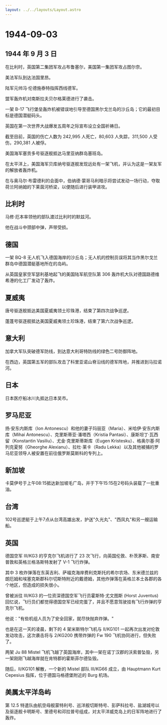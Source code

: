 ```yaml
---
layout: ../../layouts/Layout.astro
---
```


# 1944-09-03

## 1944 年 9 月 3 日

在比利时，英国第二集团军攻占布鲁塞尔，美国第一集团军攻占图尔奈。

美法军队到达法国里昂。

陆军元帅冯·伦德施泰特指挥西线德军。

盟军轰炸机对南斯拉夫贝尔格莱德进行了袭击。

一架 B-17
飞行堡垒轰炸机被错误地引导至德国黑尔戈兰岛的沙丘岛；它的最初目标是德国潜艇码头。

英国在第一次世界大战爆发五周年之际宣布设立全国祈祷日。

截至目前，英国的伤亡人数为 242,995 人死亡，80,603 人失踪，311,500
人受伤，290,381 人被俘。

美国海军塞贡多号驱逐舰抵达马里亚纳群岛塞班岛。

在太平洋上，美国海军贝库纳号驱逐舰发现远处有一架飞机，并认为这是一架友军的解放者轰炸机。

在与奥马尔·布雷德利的会面中，伯纳德·蒙哥马利暗示将尝试发动一场行动，夺取荷兰阿纳姆的下莱茵河桥梁，以便随后进行装甲进攻。

## 比利时

马修·厄本率领他的部队渡过比利时的默兹河。

他在战斗中颈部中弹，声带受损。

## 德国

一架 BQ-8
无人机飞入德国海岸的沙丘岛；无人机的控制员误将其当作黑尔戈兰群岛中德国潜艇基地所在的岛屿。

从英国皇家空军瑟利基地起飞的美国陆军航空队第 306
轰炸机大队对德国路德维希港的化工厂发动了轰炸。

## 夏威夷

唐号驱逐舰抵达美国夏威夷领土珍珠港，结束了第四次战争巡逻。

蓬蓬号驱逐舰抵达美国夏威夷领土珍珠港，结束了第六次战争巡逻。

## 意大利

加拿大军队突破德军防线，到达意大利哥特防线的绿色二号防御阵地。

在西边，英国第五军的部队攻击了科里亚诺山脊沿线的德军阵地，并推进到马拉诺河。

## 日本

日本医疗船冰川丸抵达日本吴市。

## 罗马尼亚

扬·安东内斯库（Ion
Antonescu）和他的妻子玛丽亚（Maria）、米哈伊·安东内斯库（Mihai
Antonescu）、克里斯蒂亚·潘塔西（Kristia
Pantasi）、康斯坦丁·瓦西留（Konstantin
Vasiliu）、尤金·克里斯蒂斯库（Eugen
Kristesku）、格奥尔基·阿列克夏努（Gheorghe Alexianu）、拉杜·莱卡（Radu
Lekka）以及其他被捕的罗马尼亚领导人被安置在前往俄罗斯莫斯科的专列上。

## 新加坡

卡莫伊号于上午08:15抵达新加坡毛广岛，并于下午15:15在2号码头装载了一批重油。

## 台湾

102号巡逻艇于上午7点从台湾高雄出发，护送"久光丸"、"西凤丸"和另一艘运输船。

## 英国

德国空军 III/KG3 的亨克尔飞机进行了 23
次飞行，向英国伦敦、朴茨茅斯、南安普敦和英格兰格洛斯特发射了 V-1
飞行炸弹。

其中 3
枚炸弹落在东英吉利、萨福克海岸费利克斯托的希尔农场、东米德兰兹的朗厄姆和埃塞克斯郡科尔切斯特附近的戴德姆，其他炸弹落在英格兰本土各郡的各个地区，但造成的损失很小。

曾被派往 III/KG3 的一位资深德国空军飞行员霍斯特·尤文图斯 (Horst
Juventus)
回忆说，飞行员们都觉得德国空军已经完蛋了，并且不愿意驾驶挂有飞行炸弹的亨克尔飞机。

他说："有些机组人员为了安全回家，就尽快抛弃炸弹。"

也是在这一天的凌晨，剩下的 4 架米斯特尔飞机与 II/KG101
一起再次出发对伦敦发动攻击，这次袭击将与 2/KG200 携带炸弹的 Fw 190
飞机协同进行，但失败了。

两架 Ju 88 Mistel
飞机飞越了英国海岸，其中一架在诺丁汉郡的沃索普坠毁，另一架刚刚飞越海岸就在肯特郡的霍斯菲尔德坠毁。

随后，II/KG101 解散，一个新的 Mistel 部队 III/KG66 成立，由 Hauptmann
Kurt Cepesius 指挥，位于德国马格德堡附近的 Burg 机场。

## 美属太平洋岛屿

第 12.5
特遣队由航空母舰蒙特利号、巡洋舰切斯特号、彭萨科拉号、盐湖城号以及驱逐舰卡明斯号、里德号和邓拉普号组成，对太平洋威克岛上的日军阵地进行了轰炸。